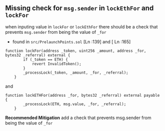 ## Missing check for `msg.sender` in `lockEthFor` and  `lockFor`

when inputing value in `lockFor` or `lockEthFor` there should be a check that prevents  `msg.sender` from being the value of `_for`  
- found in `src/PrelaunchPoints.sol` [Ln :139] and [ Ln :165]

``` solidity
function lockFor(address _token, uint256 _amount, address _for, bytes32 _referral) external {
        if (_token == ETH) {
            revert InvalidToken();
        }
        _processLock(_token, _amount, _for, _referral);
    }
```
and 

``` solidity
function lockETHFor(address _for, bytes32 _referral) external payable {
        _processLock(ETH, msg.value, _for, _referral);
    }
```

**Recommended Mitigation** 
add a check that prevents msg.sender from being the value of `_for` 